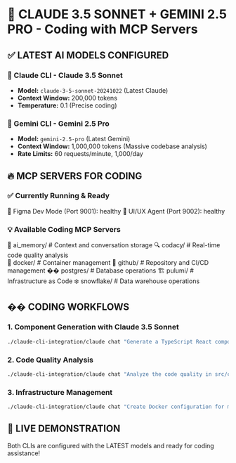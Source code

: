 # 🚀 **CLAUDE 3.5 SONNET + GEMINI 2.5 PRO** - Coding with MCP Servers

## ✅ **LATEST AI MODELS CONFIGURED**

### **🎯 Claude CLI - Claude 3.5 Sonnet**
- **Model:** `claude-3-5-sonnet-20241022` (Latest Claude)
- **Context Window:** 200,000 tokens
- **Temperature:** 0.1 (Precise coding)

### **🤖 Gemini CLI - Gemini 2.5 Pro**  
- **Model:** `gemini-2.5-pro` (Latest Gemini)
- **Context Window:** 1,000,000 tokens (Massive codebase analysis)
- **Rate Limits:** 60 requests/minute, 1,000/day

## 🔥 **MCP SERVERS FOR CODING**

### **✅ Currently Running & Ready**
🎨 Figma Dev Mode (Port 9001): healthy
🤖 UI/UX Agent (Port 9002): healthy

### **💡 Available Coding MCP Servers**
🧠 ai_memory/           # Context and conversation storage
🔍 codacy/             # Real-time code quality analysis  
🐳 docker/             # Container management
🐙 github/             # Repository and CI/CD management
��️ postgres/           # Database operations
🏗️ pulumi/             # Infrastructure as Code
❄️ snowflake/          # Data warehouse operations

## �� **CODING WORKFLOWS**

### **1. Component Generation with Claude 3.5 Sonnet**
```bash
./claude-cli-integration/claude chat "Generate a TypeScript React component for user authentication"
```

### **2. Code Quality Analysis**
```bash
./claude-cli-integration/claude chat "Analyze the code quality in src/components/ and suggest improvements"
```

### **3. Infrastructure Management**
```bash
./claude-cli-integration/claude chat "Create Docker configuration for my React/Node.js application"
```

## 🚀 **LIVE DEMONSTRATION**

Both CLIs are configured with the LATEST models and ready for coding assistance!
